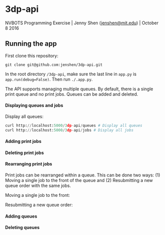 # 3dp-api

NVBOTS Programming Exercise | Jenny Shen (jenshen@mit.edu) | October 8 2016

## Running the app
First clone this repository:
```
git clone git@github.com:jenshen/3dp-api.git
```

In the root directory `/3dp-api`, make sure the last line in `app.py` is `app.run(debug=False)`. Then run `./.app.py`.

The API supports managing multiple queues. By default, there is a single print queue and no print jobs.
Queues can be added and deleted. 

#### Displaying queues and jobs

Display all queues:
```python
curl http://localhost:5000/3dp-api/queues # Display all queues
curl http://localhost:5000/3dp-api/jobs # Display all jobs

```

#### Adding print jobs

#### Deleting print jobs

#### Rearranging print jobs
Print jobs can be rearranged within a queue. This can be done two ways: (1) Moving a single job to the front of the queue and (2) Resubmitting a new queue order with the same jobs.

Moving a single job to the front:

Resubmitting a new queue order:

#### Adding queues
#### Deleting queues

```
```
```
```
```
```
```
```
```
```